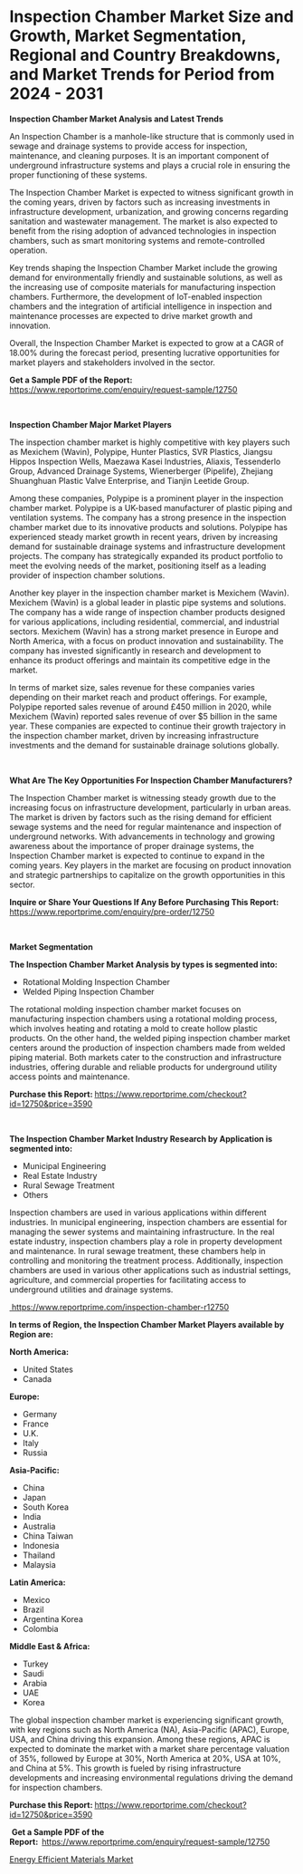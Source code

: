 <p><h1>Inspection Chamber Market Size and Growth, Market Segmentation, Regional and Country Breakdowns, and Market Trends for Period from 2024 -  2031</h1></p><p><strong>Inspection Chamber Market Analysis and Latest Trends</strong></p>
<p><p>An Inspection Chamber is a manhole-like structure that is commonly used in sewage and drainage systems to provide access for inspection, maintenance, and cleaning purposes. It is an important component of underground infrastructure systems and plays a crucial role in ensuring the proper functioning of these systems.</p><p>The Inspection Chamber Market is expected to witness significant growth in the coming years, driven by factors such as increasing investments in infrastructure development, urbanization, and growing concerns regarding sanitation and wastewater management. The market is also expected to benefit from the rising adoption of advanced technologies in inspection chambers, such as smart monitoring systems and remote-controlled operation.</p><p>Key trends shaping the Inspection Chamber Market include the growing demand for environmentally friendly and sustainable solutions, as well as the increasing use of composite materials for manufacturing inspection chambers. Furthermore, the development of IoT-enabled inspection chambers and the integration of artificial intelligence in inspection and maintenance processes are expected to drive market growth and innovation.</p><p>Overall, the Inspection Chamber Market is expected to grow at a CAGR of 18.00% during the forecast period, presenting lucrative opportunities for market players and stakeholders involved in the sector.</p></p>
<p><strong>Get a Sample PDF of the Report:&nbsp;</strong> <a href="https://www.reportprime.com/enquiry/request-sample/12750">https://www.reportprime.com/enquiry/request-sample/12750</a></p>
<p>&nbsp;</p>
<p><strong>Inspection Chamber Major Market Players</strong></p>
<p><p>The inspection chamber market is highly competitive with key players such as Mexichem (Wavin), Polypipe, Hunter Plastics, SVR Plastics, Jiangsu Hippos Inspection Wells, Maezawa Kasei Industries, Aliaxis, Tessenderlo Group, Advanced Drainage Systems, Wienerberger (Pipelife), Zhejiang Shuanghuan Plastic Valve Enterprise, and Tianjin Leetide Group.</p><p>Among these companies, Polypipe is a prominent player in the inspection chamber market. Polypipe is a UK-based manufacturer of plastic piping and ventilation systems. The company has a strong presence in the inspection chamber market due to its innovative products and solutions. Polypipe has experienced steady market growth in recent years, driven by increasing demand for sustainable drainage systems and infrastructure development projects. The company has strategically expanded its product portfolio to meet the evolving needs of the market, positioning itself as a leading provider of inspection chamber solutions.</p><p>Another key player in the inspection chamber market is Mexichem (Wavin). Mexichem (Wavin) is a global leader in plastic pipe systems and solutions. The company has a wide range of inspection chamber products designed for various applications, including residential, commercial, and industrial sectors. Mexichem (Wavin) has a strong market presence in Europe and North America, with a focus on product innovation and sustainability. The company has invested significantly in research and development to enhance its product offerings and maintain its competitive edge in the market.</p><p>In terms of market size, sales revenue for these companies varies depending on their market reach and product offerings. For example, Polypipe reported sales revenue of around £450 million in 2020, while Mexichem (Wavin) reported sales revenue of over $5 billion in the same year. These companies are expected to continue their growth trajectory in the inspection chamber market, driven by increasing infrastructure investments and the demand for sustainable drainage solutions globally.</p></p>
<p>&nbsp;</p>
<p><strong>What Are The Key Opportunities For Inspection Chamber Manufacturers?</strong></p>
<p><p>The Inspection Chamber market is witnessing steady growth due to the increasing focus on infrastructure development, particularly in urban areas. The market is driven by factors such as the rising demand for efficient sewage systems and the need for regular maintenance and inspection of underground networks. With advancements in technology and growing awareness about the importance of proper drainage systems, the Inspection Chamber market is expected to continue to expand in the coming years. Key players in the market are focusing on product innovation and strategic partnerships to capitalize on the growth opportunities in this sector.</p></p>
<p><strong>Inquire or Share Your Questions If Any Before Purchasing This Report:</strong> <a href="https://www.reportprime.com/enquiry/pre-order/12750">https://www.reportprime.com/enquiry/pre-order/12750</a></p>
<p>&nbsp;</p>
<p><strong>Market Segmentation</strong></p>
<p><strong>The Inspection Chamber Market Analysis by types is segmented into:</strong></p>
<p><ul><li>Rotational Molding Inspection Chamber</li><li>Welded Piping Inspection Chamber</li></ul></p>
<p><p>The rotational molding inspection chamber market focuses on manufacturing inspection chambers using a rotational molding process, which involves heating and rotating a mold to create hollow plastic products. On the other hand, the welded piping inspection chamber market centers around the production of inspection chambers made from welded piping material. Both markets cater to the construction and infrastructure industries, offering durable and reliable products for underground utility access points and maintenance.</p></p>
<p><strong>Purchase this Report:&nbsp;</strong><a href="https://www.reportprime.com/checkout?id=12750&price=3590">https://www.reportprime.com/checkout?id=12750&price=3590</a></p>
<p>&nbsp;</p>
<p><strong>The Inspection Chamber Market Industry Research by Application is segmented into:</strong></p>
<p><ul><li>Municipal Engineering</li><li>Real Estate Industry</li><li>Rural Sewage Treatment</li><li>Others</li></ul></p>
<p><p>Inspection chambers are used in various applications within different industries. In municipal engineering, inspection chambers are essential for managing the sewer systems and maintaining infrastructure. In the real estate industry, inspection chambers play a role in property development and maintenance. In rural sewage treatment, these chambers help in controlling and monitoring the treatment process. Additionally, inspection chambers are used in various other applications such as industrial settings, agriculture, and commercial properties for facilitating access to underground utilities and drainage systems.</p></p>
<p><a href="https://www.reportprime.com/inspection-chamber-r12750">&nbsp;https://www.reportprime.com/inspection-chamber-r12750</a></p>
<p><strong>In terms of Region, the Inspection Chamber Market Players available by Region are:</strong></p>
<p>
    <p> <strong> North America: </strong>
        <ul>
            <li>United States</li>
            <li>Canada</li>
        </ul>
        </p> 
    <p> <strong> Europe: </strong>
        <ul>
            <li>Germany</li>
            <li>France</li>
            <li>U.K.</li>
            <li>Italy</li>
            <li>Russia</li>
        </ul>
        </p> 
    <p> <strong> Asia-Pacific: </strong>
        <ul>
            <li>China</li>
            <li>Japan</li>
            <li>South Korea</li>
            <li>India</li>
            <li>Australia</li>
            <li>China Taiwan</li>
            <li>Indonesia</li>
            <li>Thailand</li>
            <li>Malaysia</li>
        </ul>
        </p> 
    <p> <strong> Latin America: </strong>
        <ul>
            <li>Mexico</li>
            <li>Brazil</li>
            <li>Argentina Korea</li>
            <li>Colombia</li>
        </ul>
        </p> 
    <p> <strong> Middle East & Africa: </strong>
        <ul>
            <li>Turkey</li>
            <li>Saudi</li>
            <li>Arabia</li>
            <li>UAE</li>
            <li>Korea</li>
        </ul>
    </p>
    </p>
<p><p>The global inspection chamber market is experiencing significant growth, with key regions such as North America (NA), Asia-Pacific (APAC), Europe, USA, and China driving this expansion. Among these regions, APAC is expected to dominate the market with a market share percentage valuation of 35%, followed by Europe at 30%, North America at 20%, USA at 10%, and China at 5%. This growth is fueled by rising infrastructure developments and increasing environmental regulations driving the demand for inspection chambers.</p></p>
<p><strong>Purchase this Report: </strong><a href="https://www.reportprime.com/checkout?id=12750&price=3590">https://www.reportprime.com/checkout?id=12750&price=3590</a></p>
<p>&nbsp;<strong>Get a Sample PDF of the Report:&nbsp;&nbsp;</strong><a href="https://www.reportprime.com/enquiry/request-sample/12750">https://www.reportprime.com/enquiry/request-sample/12750</a></p>
<p><strong></strong></p>
<p><p><a href="https://eight-handstand-8fb.notion.site/Energy-Efficient-Materials-Market-Size-Focuses-on-Market-Dynamics-In-Depth-Analysis-and-Future-Proj-0d6d5da8152849b695bba3a489abd8c7">Energy Efficient Materials Market</a></p></p>